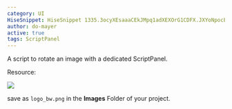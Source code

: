 ```yaml
---
category: UI
HiseSnippet: HiseSnippet 1335.3ocyXEsaaaCEkJMpq1adXEXOrG1CDFX.JXYoNpocEnXndwIYHqsIFwcECXnKiQh1lnxjBTzMIKH.8SoeJ8SYeB8OX6RQJKZGaG6VDfICCXdIO7d34dI0ktsTDQyxDRjWkWbdJE48E9cNmq52pOgwQ6uCx6q7amPTJJOKkQSnRz1mmRxxnwHOua8K5Q4UYUT9yGdx1jDBOhVZBgdofEQeFa.SUZscymxRR1iDSeAafyn2p49QBdKQhXHvna42.kRhdMoG8.hdXq3i7t8twLkP1QQTzLj2paKhOuSewoby3eIKicRBU2XSTGXhLl2SjDqYr1JpUeVRb6hUdFBlk1k5vsL5vW6+bVLajcW8P2AtDgqd3sx7n2ltzqwhSOOG5spgd20uSjjkpJ6QysO2eethJ6RfPfKsLiEsxatieKALBtZiAjWS2SBMFgH3gMZrN9AMZr1iqUsVUHPjovugHwsIbZxl3eBWfsGU0RLHUvgFA0McWWiZBLgyGSX8I8zS4hSlsix6cB+nsENWDW0KaOToD7Y6Ga+S3Ii0vqAUg2pUUR6ggMC8Rn.jFO1XP5ZvNlrTJM1cLtFzeLB7FIBR79CfMCA0un8QG9q615EGu2gOamcO5xDQOwwmb5Fo7d0WGWGR8TVdXwlQUsgDX0QhgJFmFzcHORwD7fdqcQspX3o2FRgNoM34DU+MThiHwLBOKvrDVac7en5yxzq4f5mxhU8qu18BWGWZrOk0quRa8UZWalyXI4TKmyIELMPNVCWb1IaZS0qxGJjOV8xIWM5yMjsHIIm.GPTtbJVMiDdK+weuUmWC+c36+vFVBl6RIMUKMAS3lvOAAO7SPvk+uSvCW.AeThsk+ffKWbAW+4d2C2ZXlRL.W3kL7yncU59X7DPDwEdEK34mEn2HJEIAQE6BWG1olLjtVsp.spLZmUtQvQWBem6QK5EpcRGsTG2WE78pLxdpw0vIVWbPQasfbAFa9g9oH8VQjF8NXKcrP20klQQSxnVfSAlH0fpDyk4z8ZNla5q5wWOl08zhQGoSclcPJ7ZDD4xEjBmWPJbACRgexAovOtfT3GYPJb9AI20syh8.ghdHrEs5EUqT8xqzS2tSqK6TknY3U60R8YBKfObvITYgbZGGT0x3kE4O6xhbqZKxHINCTv2myTGlR4ypXIjUG0U0YIELTUdQSeosnoNIrXnPVFTazm4mu6Fky2xBQ+1lnEFb3Dfe6AyFrIdkCthucG1j99COYYfGNE3+196PTDcgiVw.DnTpTwzZu2Nz2.UjaJirh+NzrWC4jPg0ix5feabashhL04t4d8N9lCaPmU5vuo44kMvMye8xHCMiaZd4Ro7DqkmE1UgNt5ccccU8IbE9Jt58Qi4pJWaVvYtWEozUuqWyAN2y4eRe+.xYNMapnmozyRG8YYnLEMsC6uGKljMraWFfw2GKiQKCqbEf+puCqd+MIqt8Bj25nVOxUs3VOeavy.AGOJgNt4x4G20Olsv94s+YSzUu1Db4MQ7P39rieiN80Xsc.GmM1UmzWOhmwTm6pa2HWyaQo6c8ayTQ8mNeWYJ7ENH3llu1KMWye2tcoQpRxtp+d+9M+MjQlxr6AkRKyymOX3fNhgxHJvDNbJh9cNdqne6focCcasxzgxiya7uvisyM0s8rctYQmnAjHo33HyQy5qkembK.m34+6DU7ettMdzA5ZdOfEyNNJRKD+.v7oiHboQb+kFwVKMhGrzHd3Ri3GWZDOZNHz+wL+7Pn7Ty1BvP6cyeSnm2tbBjUkmAh9Ov8xBDj
author: do-mayer
active: true
tags: ScriptPanel
---
```

A script to rotate an image with a dedicated ScriptPanel.

Resource:

![](https://docs.hise.audio/images/custom/logo_bw.png)

save as `logo_bw.png` in the **Images** Folder of your project.